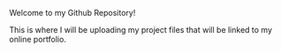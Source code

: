 Welcome to my Github Repository!

This is where I will be uploading my project files that will be linked to my online portfolio.
